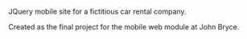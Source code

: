 JQuery mobile site for a fictitious car rental company.

Created as the final project for the mobile web module at John Bryce.
